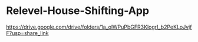 # Relevel-House-Shifting-App
https://drive.google.com/drive/folders/1a_olWPuPbGFR3KlogrI_b2PeKLoJvjfF?usp=share_link
